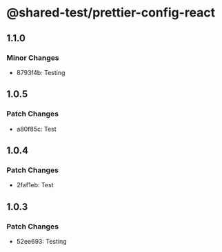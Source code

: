 # @shared-test/prettier-config-react

## 1.1.0

### Minor Changes

- 8793f4b: Testing

## 1.0.5

### Patch Changes

- a80f85c: Test

## 1.0.4

### Patch Changes

- 2faf1eb: Test

## 1.0.3

### Patch Changes

- 52ee693: Testing
